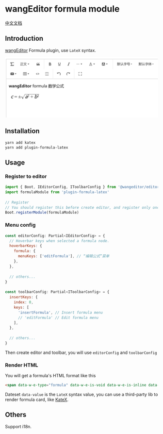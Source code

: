 # wangEditor formula module

[中文文档](./README.md)

## Introduction

[wangEditor](https://www.wangeditor.com/en/) Formula plugin, use `LateX` syntax.

![](./_img/demo.png)

## Installation

```shell
yarn add katex
yarn add plugin-formula-latex
```

## Usage

### Register to editor


```js
import { Boot, IEditorConfig, IToolbarConfig } from '@wangeditor/editor'
import formulaModule from 'plugin-formula-latex'

// Register
// You should register this before create editor, and register only once (not repeatedly).
Boot.registerModule(formulaModule)
```

### Menu config

```js
const editorConfig: Partial<IEditorConfig> = {
  // Hoverbar keys when selected a formula node.
  hoverbarKeys: {
    formula: {
      menuKeys: ['editFormula'], // “编辑公式”菜单
    },
  },

  // others...
}

const toolbarConfig: Partial<IToolbarConfig> = {
  insertKeys: {
    index: 0,
    keys: [
      'insertFormula', // Insert formula menu
      // 'editFormula' // Edit formula menu
    ],
  },

  // others...
}
```

Then create editor and toolbar, you will use `editorConfig` and `toolbarConfig`

### Render HTML

You will get a formula's HTML format like this

```html
<span data-w-e-type="formula" data-w-e-is-void data-w-e-is-inline data-value="c = \\pm\\sqrt{a^2 + b^2}"></span>
```

Dateset `data-value` is the `LateX` syntax value, you can use a third-party lib to render formula card, like [KateX](https://katex.org/).

## Others

Support i18n.
